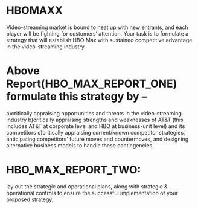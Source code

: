 # HBOMAXX
Video-streaming market is bound to heat up with new entrants, and each player will be
fighting for customers’ attention. Your task is to formulate a strategy that will establish HBO
Max with sustained competitive advantage in the video-streaming industry. 
# Above Report(HBO_MAX_REPORT_ONE) formulate this strategy by –
a)critically appraising opportunities and threats in the video-streaming industry
b)critically appraising strengths and weaknesses of AT&T (this includes AT&T at corporate
level and HBO at business-unit level) and its competitors
c)critically appraising current/known competitor strategies, anticipating competitors’ future
moves and countermoves, and designing alternative business models to handle these
contingencies.
# HBO_MAX_REPORT_TWO:
lay out the strategic and operational plans, along with strategic & operational controls to ensure the successful
implementation of your proposed strategy.
